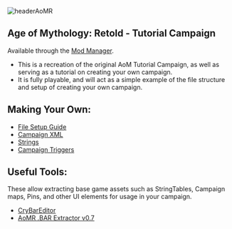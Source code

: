 
![headerAoMR](https://github.com/user-attachments/assets/808d26f4-d856-4a32-a813-217c76346c61)

## Age of Mythology: Retold - Tutorial Campaign
Available through the [Mod Manager](https://www.ageofempires.com/mods/details/352118/).
 - This is a recreation of the original AoM Tutorial Campaign, as well as serving as a tutorial on creating your own campaign.
 - It is fully playable, and will act as a simple example of the file structure and setup of creating your own campaign.
   
## Making Your Own:
- [File Setup Guide](https://github.com/Skrylas/AoMR-TutorialCampaign/blob/main/Docs/Files.md)
- [Campaign XML](https://github.com/Skrylas/AoMR-TutorialCampaign/blob/main/Docs/XML%20Guidance.md)
- [Strings](https://github.com/Skrylas/AoMR-TutorialCampaign/blob/main/Docs/Strings.md)
- [Campaign Triggers](https://github.com/Skrylas/AoMR-TutorialCampaign/blob/main/Docs/Triggers.md)

## Useful Tools:
These allow extracting base game assets such as StringTables, Campaign maps, Pins, and other UI elements for usage in your campaign.
- [CryBarEditor](https://github.com/CryShana/CryBarEditor/tree/main)
- [AoMR .BAR Extractor v0.7](https://forums.ageofempires.com/t/v-0-7-resource-manager-age-of-myth-retold-bar-extractor/260136)

